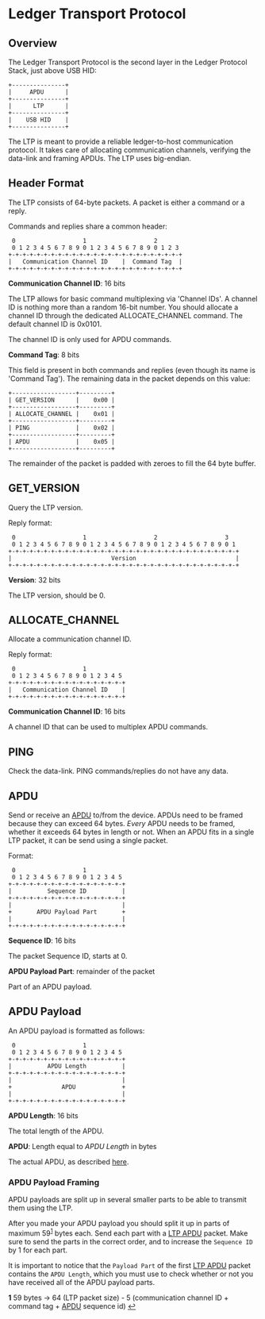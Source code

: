 # Ledger Transport Protocol

## Overview

The Ledger Transport Protocol is the second layer in the Ledger
Protocol Stack, just above USB HID:

```
+---------------+
|     APDU      |
+---------------+
|      LTP      |
+---------------+
|    USB HID    |
+---------------+
```

The LTP is meant to provide a reliable ledger-to-host communication
protocol. It takes care of allocating communication channels, verifying
the data-link and framing APDUs. The LTP uses big-endian.

## Header Format

The LTP consists of 64-byte packets. A packet is either a command or
a reply.

Commands and replies share a common header:

```
 0                   1                   2
 0 1 2 3 4 5 6 7 8 9 0 1 2 3 4 5 6 7 8 9 0 1 2 3
+-+-+-+-+-+-+-+-+-+-+-+-+-+-+-+-+-+-+-+-+-+-+-+-+
|   Communication Channel ID    |  Command Tag  |
+-+-+-+-+-+-+-+-+-+-+-+-+-+-+-+-+-+-+-+-+-+-+-+-+
```

**Communication Channel ID**: 16 bits

The LTP allows for basic command multiplexing via 'Channel IDs'. A
channel ID is nothing more than a random 16-bit number. You should
allocate a channel ID through the dedicated ALLOCATE_CHANNEL command.
The default channel ID is 0x0101.

The channel ID is only used for APDU commands.

**Command Tag**: 8 bits

This field is present in both commands and replies (even though its name
is 'Command Tag'). The remaining data in the packet depends on this value:

```
+------------------+---------+
| GET_VERSION      |    0x00 |
+------------------+---------+
| ALLOCATE_CHANNEL |    0x01 |
+------------------+---------+
| PING             |    0x02 |
+------------------+---------+
| APDU             |    0x05 |
+------------------+---------+
```

The remainder of the packet is padded with zeroes to fill the 64
byte buffer.

## GET_VERSION

Query the LTP version.

Reply format:

```
 0                   1                   2                   3
 0 1 2 3 4 5 6 7 8 9 0 1 2 3 4 5 6 7 8 9 0 1 2 3 4 5 6 7 8 9 0 1
+-+-+-+-+-+-+-+-+-+-+-+-+-+-+-+-+-+-+-+-+-+-+-+-+-+-+-+-+-+-+-+-+
|                            Version                            |
+-+-+-+-+-+-+-+-+-+-+-+-+-+-+-+-+-+-+-+-+-+-+-+-+-+-+-+-+-+-+-+-+
```

**Version**: 32 bits

The LTP version, should be 0.

## ALLOCATE_CHANNEL

Allocate a communication channel ID.

Reply format:

```
 0                   1
 0 1 2 3 4 5 6 7 8 9 0 1 2 3 4 5
+-+-+-+-+-+-+-+-+-+-+-+-+-+-+-+-+
|   Communication Channel ID    |
+-+-+-+-+-+-+-+-+-+-+-+-+-+-+-+-+
```

**Communication Channel ID**: 16 bits

A channel ID that can be used to multiplex APDU commands.

## PING

Check the data-link. PING commands/replies do not have any data.

## APDU

Send or receive an [APDU](./apdu.md) to/from the device. APDUs need
to be framed because they can exceed 64 bytes. *Every* APDU needs to
be framed, whether it exceeds 64 bytes in length or not. When an APDU
fits in a single LTP packet, it can be send using a single packet.

Format:

```
 0                   1
 0 1 2 3 4 5 6 7 8 9 0 1 2 3 4 5
+-+-+-+-+-+-+-+-+-+-+-+-+-+-+-+-+
|          Sequence ID          |
+-+-+-+-+-+-+-+-+-+-+-+-+-+-+-+-+
|                               |
+       APDU Payload Part       +
|                               |
+-+-+-+-+-+-+-+-+-+-+-+-+-+-+-+-+
```

**Sequence ID**: 16 bits

The packet Sequence ID, starts at 0.

**APDU Payload Part**: remainder of the packet

Part of an APDU payload.

## APDU Payload

An APDU payload is formatted as follows:

```
 0                   1
 0 1 2 3 4 5 6 7 8 9 0 1 2 3 4 5
+-+-+-+-+-+-+-+-+-+-+-+-+-+-+-+-+
|          APDU Length          |
+-+-+-+-+-+-+-+-+-+-+-+-+-+-+-+-+
|                               |
+              APDU             +
|                               |
+-+-+-+-+-+-+-+-+-+-+-+-+-+-+-+-+
```

**APDU Length**: 16 bits

The total length of the APDU.

**APDU**: Length equal to *APDU Length* in bytes

The actual APDU, as described [here](./apdu.md).

### APDU Payload Framing

APDU payloads are split up in several smaller parts to be
able to transmit them using the LTP.

After you made your APDU payload you should split it up in parts of
maximum 59<sup id="a1">[1](#f1)</sup> bytes each. Send each part with a [LTP APDU](#apdu) packet.
Make sure to send the parts in the correct order, and to increase the
`Sequence ID` by 1 for each part.

It is important to notice that the `Payload Part` of the first [LTP APDU](#apdu) packet
contains the `APDU Length`, which you must use to check whether or not you
have received all of the APDU payload parts.

<b id="f1">1</b> 59 bytes -> 64 (LTP packet size) - 5 (communication channel ID + command tag + [APDU](#apdu) sequence id) [↩](#a1)
